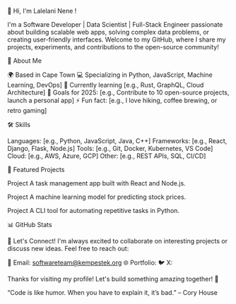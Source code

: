 👋 Hi, I'm Lalelani Nene !

I'm a Software Developer | Data Scientist | Full-Stack Engineer passionate about building scalable web apps, solving complex data problems, or creating user-friendly interfaces. Welcome to my GitHub, where I share my projects, experiments, and contributions to the open-source community!


🚀 About Me

🌍 Based in Cape Town
💻 Specializing in Python, JavaScript, Machine Learning, DevOps]
🌱 Currently learning [e.g., Rust, GraphQL, Cloud Architecture]
🎯 Goals for 2025: [e.g., Contribute to 10 open-source projects, launch a personal app]
⚡ Fun fact: [e.g., I love hiking, coffee brewing, or retro gaming]


🛠️ Skills

Languages: [e.g., Python, JavaScript, Java, C++]
Frameworks: [e.g., React, Django, Flask, Node.js]
Tools: [e.g., Git, Docker, Kubernetes, VS Code]
Cloud: [e.g., AWS, Azure, GCP]
Other: [e.g., REST APIs, SQL, CI/CD]



🌟 Featured Projects

Project A task management app built with React and Node.js.

Project  A machine learning model for predicting stock prices.

Project A CLI tool for automating repetitive tasks in Python.



📊 GitHub Stats


🤝 Let's Connect!
I'm always excited to collaborate on interesting projects or discuss new ideas. Feel free to reach out:

📧 Email: softwareteam@kempestek.org
🌐 Portfolio: 
🐦 X: 

Thanks for visiting my profile! Let's build something amazing together! 🚀

“Code is like humor. When you have to explain it, it’s bad.” – Cory House

